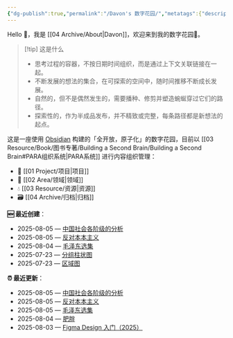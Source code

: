 ```yaml
---
{"dg-publish":true,"permalink":"/Davon's 数字花园/","metatags":{"description":"这里是 🏡Davon的数字花园，是个人不断发展的想法的集合，作为半成品的思考，在可探索的空间中，随时间推移不断播种、修剪、塑造","og:site_name":"DavonOs","og:title":"Davon 的数字花园","og:type":"article","og:url":"https://zuji.eu.org","og:image":"https://wp.technologyreview.com/wp-content/uploads/2020/08/digital-garden_web.jpg","og:image:width":"400","og:image:alt":"articlecover","og:locale":"zh_cn"},"tags":["gardenEntry"],"created":"2023-06-03 20:26","updated":"2025-08-01 18:53"}
---
```


Hello 👋，我是 [[04 Archive/About\|Davon]]，欢迎来到我的数字花园🌱。

>[!tip] 这是什么
>- 思考过程的容器，不按日期时间组织，而是通过上下文关联链接在一起。
>- 不断发展的想法的集合，在可探索的空间中，随时间推移不断成长发展。
>- 自然的，但不是偶然发生的，需要播种、修剪并塑造蜿蜒穿过它们的路径。
>- 探索性的，作为半成品发布，并不精致或完整，每条路径都是新想法的起点。

这是一座使用 [Obsidian](https://obsidian.md/) 构建的「全开放，原子化」的数字花园，目前以 [[03 Resource/Book/图书专著/Building a Second Brain/Building a Second Brain#PARA组织系统\|PARA系统]] 进行内容组织管理：
- 🎯 [[01 Project/项目\|项目]]
- 🔖 [[02 Area/领域\|领域]]
- 💧 [[03 Resource/资源\|资源]]
- 🗃️ [[04 Archive/归档\|归档]]


**🆕 最近创建**：
<div><ul class="dataview list-view-ul"><li><span>2025-08-05 — <a data-tooltip-position="top" aria-label="03 Resource/Book/图书专著/中国社会各阶级的分析.md" data-href="03 Resource/Book/图书专著/中国社会各阶级的分析.md" href="03 Resource/Book/图书专著/中国社会各阶级的分析.md" class="internal-link" target="_blank" rel="noopener nofollow">中国社会各阶级的分析</a></span></li><li><span>2025-08-05 — <a data-tooltip-position="top" aria-label="03 Resource/Book/图书专著/反对本本主义.md" data-href="03 Resource/Book/图书专著/反对本本主义.md" href="03 Resource/Book/图书专著/反对本本主义.md" class="internal-link" target="_blank" rel="noopener nofollow">反对本本主义</a></span></li><li><span>2025-08-04 — <a data-tooltip-position="top" aria-label="03 Resource/Book/图书专著/毛泽东选集/毛泽东选集.md" data-href="03 Resource/Book/图书专著/毛泽东选集/毛泽东选集.md" href="03 Resource/Book/图书专著/毛泽东选集/毛泽东选集.md" class="internal-link" target="_blank" rel="noopener nofollow">毛泽东选集</a></span></li><li><span>2025-07-23 — <a data-tooltip-position="top" aria-label="02 Area/数据分析/分组柱状图.md" data-href="02 Area/数据分析/分组柱状图.md" href="02 Area/数据分析/分组柱状图.md" class="internal-link" target="_blank" rel="noopener nofollow">分组柱状图</a></span></li><li><span>2025-07-23 — <a data-tooltip-position="top" aria-label="02 Area/数据分析/区域图.md" data-href="02 Area/数据分析/区域图.md" href="02 Area/数据分析/区域图.md" class="internal-link" target="_blank" rel="noopener nofollow">区域图</a></span></li></ul></div>

**⏰ 最近更新**：
<div><ul class="dataview list-view-ul"><li><span>2025-08-05 — <a data-tooltip-position="top" aria-label="03 Resource/Book/图书专著/中国社会各阶级的分析.md" data-href="03 Resource/Book/图书专著/中国社会各阶级的分析.md" href="03 Resource/Book/图书专著/中国社会各阶级的分析.md" class="internal-link" target="_blank" rel="noopener nofollow">中国社会各阶级的分析</a></span></li><li><span>2025-08-05 — <a data-tooltip-position="top" aria-label="03 Resource/Book/图书专著/反对本本主义.md" data-href="03 Resource/Book/图书专著/反对本本主义.md" href="03 Resource/Book/图书专著/反对本本主义.md" class="internal-link" target="_blank" rel="noopener nofollow">反对本本主义</a></span></li><li><span>2025-08-05 — <a data-tooltip-position="top" aria-label="03 Resource/Book/图书专著/毛泽东选集/毛泽东选集.md" data-href="03 Resource/Book/图书专著/毛泽东选集/毛泽东选集.md" href="03 Resource/Book/图书专著/毛泽东选集/毛泽东选集.md" class="internal-link" target="_blank" rel="noopener nofollow">毛泽东选集</a></span></li><li><span>2025-08-04 — <a data-tooltip-position="top" aria-label="02 Area/大健康/肥胖.md" data-href="02 Area/大健康/肥胖.md" href="02 Area/大健康/肥胖.md" class="internal-link" target="_blank" rel="noopener nofollow">肥胖</a></span></li><li><span>2025-08-03 — <a data-tooltip-position="top" aria-label="02 Area/设计/Figma Design for beginners/Figma Design 入门（2025）.md" data-href="02 Area/设计/Figma Design for beginners/Figma Design 入门（2025）.md" href="02 Area/设计/Figma Design for beginners/Figma Design 入门（2025）.md" class="internal-link" target="_blank" rel="noopener nofollow">Figma Design 入门（2025）</a></span></li></ul></div>
